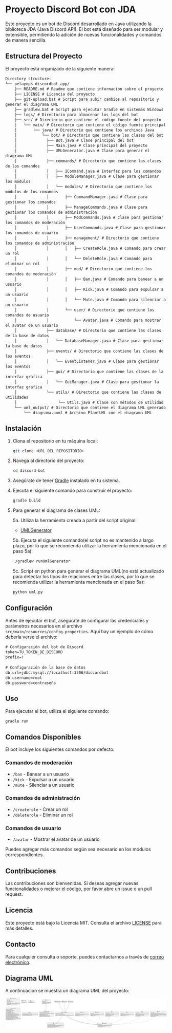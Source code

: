 # Proyecto Discord Bot con JDA

Este proyecto es un bot de Discord desarrollado en Java utilizando la biblioteca JDA (Java Discord API). El bot está diseñado para ser modular y extensible, permitiendo la adición de nuevas funcionalidades y comandos de manera sencilla.

## Estructura del Proyecto

El proyecto está organizado de la siguiente manera:

```
Directory structure:
└── pelayops-discordbot_app/
    ├── README.md # Readme que contiene información sobre el proyecto
    ├── LICENSE # Licencia del proyecto
    ├── git-upload.bat # Script para subir cambios al repositorio y generar el diagrama UML
    ├── gradlew.bat # Script para ejecutar Gradle en sistemas Windows
    ├── logs/ # Directorio para almacenar los logs del bot
    ├── src/ # Directorio que contiene el código fuente del proyecto
    │   └── main/ # Directorio que contiene el código fuente principal
    │       └── java/ # Directorio que contiene los archivos Java
    │           └── bot/ # Directorio que contiene las clases del bot
    │             ├── Bot.java # Clase principal del bot
    │             ├── Main.java # Clase principal del proyecto
    │             ├── UMLGenerator.java # Clase para generar el diagrama UML
    │             ├── commands/ # Directorio que contiene las clases de los comandos
    │             │   ├── ICommand.java # Interfaz para los comandos
    │             │   ├── ModuleManager.java # Clase para gestionar los módulos
    │             │   └── modules/ # Directorio que contiene los módulos de los comandos
    │             │       ├── CommandManager.java # Clase para gestionar los comandos
    │             │       ├── ManageCommands.java # Clase para gestionar los comandos de administración
    │             │       ├── ModCommands.java # Clase para gestionar los comandos de moderación
    │             │       ├── UserCommands.java # Clase para gestionar los comandos de usuario
    │             │       ├── management/ # Directorio que contiene los comandos de administración
    │             │       │   ├── CreateRole.java # Comando para crear un rol
    │             │       │   └── DeleteRole.java # Comando para eliminar un rol
    │             │       ├── mod/ # Directorio que contiene los comandos de moderación
    │             │       │   ├── Ban.java # Comando para banear a un usuario
    │             │       │   ├── Kick.java # Comando para expulsar a un usuario
    │             │       │   └── Mute.java # Comando para silenciar a un usuario
    │             │       └── user/ # Directorio que contiene los comandos de usuario
    │             │           └── Avatar.java # Comando para mostrar el avatar de un usuario
    │             ├── database/ # Directorio que contiene las clases de la base de datos
    │             │   └── DatabaseManager.java # Clase para gestionar la base de datos
    │             ├── events/ # Directorio que contiene las clases de los eventos
    │             │   └── EventListener.java # Clase para gestionar los eventos
    │             ├── gui/ # Directorio que contiene las clases de la interfaz gráfica
    │             │   └── GuiManager.java # Clase para gestionar la interfaz gráfica
    │             └── utils/ # Directorio que contiene las clases de utilidades
    │                  └── Utils.java # Clase con métodos de utilidad
    └── uml_output/ # Directorio que contiene el diagrama UML generado
        └── diagrama.puml # Archivo PlantUML con el diagrama UML
```

## Instalación

1. Clona el repositorio en tu máquina local:
   ```sh
   git clone <URL_DEL_REPOSITORIO>
   ```

2. Navega al directorio del proyecto:
   ```sh
   cd discord-bot
   ```

3. Asegúrate de tener [Gradle](https://gradle.org/install/) instalado en tu sistema.

4. Ejecuta el siguiente comando para construir el proyecto:
   ```sh
   gradle build
   ```

5. Para generar el diagrama de clases UML:

   5a. Utiliza la herramienta creada a partir del script original:
   - [UMLGenerator](https://github.com/PelayoPS/UML-Generator.git)

   5b. Ejecuta el siguiente comando(el script no es mantenido a largo plazo, por lo que se recomienda utilizar la herramienta mencionada en el paso 5a):
   ```sh
   ./gradlew runUmlGenerator
   ```
   5c. Script en python para generar el diagrama UML(no está actualizado para detectar los tipos de relaciones entre las clases, por lo que se recomienda utilizar la herramienta mencionada en el paso 5a):
   ```sh
   python uml.py
   ```


## Configuración

Antes de ejecutar el bot, asegúrate de configurar las credenciales y parámetros necesarios en el archivo `src/main/resources/config.properties`. Aquí hay un ejemplo de cómo debería verse el archivo:

```properties
# Configuración del bot de Discord
token=TU_TOKEN_DE_DISCORD
prefix=!

# Configuración de la base de datos
db.url=jdbc:mysql://localhost:3306/discordbot
db.username=root
db.password=contraseña
```

## Uso

Para ejecutar el bot, utiliza el siguiente comando:

```sh
gradle run
```

## Comandos Disponibles

El bot incluye los siguientes comandos por defecto:

### Comandos de moderación

- `/ban` - Banear a un usuario
- `/kick` - Expulsar a un usuario
- `/mute` - Silenciar a un usuario

### Comandos de administración

- `/createrole` - Crear un rol
- `/deleterole` - Eliminar un rol

### Comandos de usuario

- `/avatar` - Mostrar el avatar de un usuario


Puedes agregar más comandos según sea necesario en los módulos correspondientes.

## Contribuciones

Las contribuciones son bienvenidas. Si deseas agregar nuevas funcionalidades o mejorar el código, por favor abre un issue o un pull request.

## Licencia

Este proyecto está bajo la Licencia MIT. Consulta el archivo [LICENSE](./LICENSE) para más detalles.

## Contacto

Para cualquier consulta o soporte, puedes contactarnos a través de [correo electrónico](mailto:pelayops1041@gmail.com).

## Diagrama UML

A continuación se muestra un diagrama UML del proyecto:

![Diagrama UML](./uml_output/diagrama.svg)

